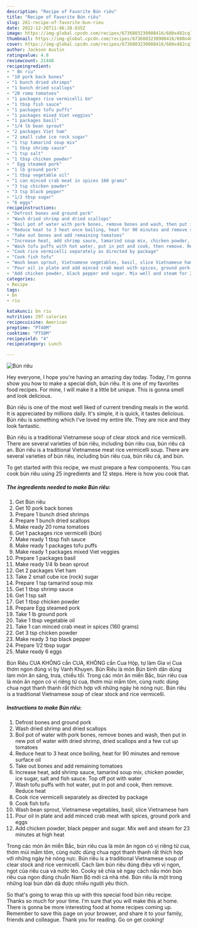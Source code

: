 ```yaml
---
description: "Recipe of Favorite Bún riêu"
title: "Recipe of Favorite Bún riêu"
slug: 261-recipe-of-favorite-bun-rieu
date: 2022-12-26T11:46:28.635Z
image: https://img-global.cpcdn.com/recipes/6736803230908416/680x482cq70/bun-rieu-recipe-main-photo.jpg
thumbnail: https://img-global.cpcdn.com/recipes/6736803230908416/680x482cq70/bun-rieu-recipe-main-photo.jpg
cover: https://img-global.cpcdn.com/recipes/6736803230908416/680x482cq70/bun-rieu-recipe-main-photo.jpg
author: Jackson Austin
ratingvalue: 4.8
reviewcount: 21448
recipeingredient:
- " Bn riu"
- "10 pork back bones"
- "1 bunch dried shrimps"
- "1 bunch dried scallops"
- "20 roma tomatoes"
- "1 packages rice vermicelli bn"
- "1 tbsp fish sauce"
- "1 packages tofu puffs"
- "1 packages mixed Viet veggies"
- "1 packages basil"
- "1/4 lb bean sprout"
- "2 packages Viet ham"
- "2 small cube ice rock sugar"
- "1 tsp tamarind soup mix"
- "1 tbsp shrimp sauce"
- "1 tsp salt"
- "1 tbsp chicken powder"
- " Egg steamed pork"
- "1 lb ground pork"
- "1 tbsp vegetable oil"
- "1 can minced crab meat in spices 160 grams"
- "3 tsp chicken powder"
- "3 tsp black pepper"
- "1/2 tbsp sugar"
- "6 eggs"
recipeinstructions:
- "Defrost bones and ground pork"
- "Wash dried shrimp and dried scallops"
- "Boil pot of water with pork bones, remove bones and wash, then put in new pot of water with dried shrimp, dried scallops and a few cut up tomatoes"
- "Reduce heat to 3 heat once boiling, heat for 90 minutes and remove surface oil"
- "Take out bones and add remaining tomatoes"
- "Increase heat, add shrimp sauce, tamarind soup mix, chicken powder, ice sugar, salt and fish sauce. Top off pot with water"
- "Wash tofu puffs with hot water, put in pot and cook, then remove. Reduce heat"
- "Cook rice vermicelli separately as directed by package"
- "Cook fish tofu"
- "Wash bean sprout, Vietnamese vegetables, basil, slice Vietnamese ham"
- "Pour oil in plate and add minced crab meat with spices, ground pork and eggs"
- "Add chicken powder, black pepper and sugar. Mix well and steam for 23 minutes at high heat"
categories:
- Recipe
tags:
- bn
- riu

katakunci: bn riu 
nutrition: 297 calories
recipecuisine: American
preptime: "PT40M"
cooktime: "PT58M"
recipeyield: "4"
recipecategory: Lunch

---
```



![Bún riêu](https://img-global.cpcdn.com/recipes/6736803230908416/680x482cq70/bun-rieu-recipe-main-photo.jpg)

Hey everyone, I hope you're having an amazing day today. Today, I'm gonna show you how to make a special dish, bún riêu. It is one of my favorites food recipes. For mine, I will make it a little bit unique. This is gonna smell and look delicious.

Bún riêu is one of the most well liked of current trending meals in the world. It is appreciated by millions daily. It's simple, it is quick, it tastes delicious. Bún riêu is something which I've loved my entire life. They are nice and they look fantastic.

Bún riêu is a traditional Vietnamese soup of clear stock and rice vermicelli. There are several varieties of bún riêu, including bún riêu cua, bún riêu cá an. Bún riêu is a traditional Vietnamese meat rice vermicelli soup. There are several varieties of bún riêu, including bún riêu cua, bún riêu cá, and bún.


To get started with this recipe, we must prepare a few components. You can cook bún riêu using 25 ingredients and 12 steps. Here is how you cook that.

<!--inarticleads1-->

##### The ingredients needed to make Bún riêu:

1. Get  Bún riêu
1. Get 10 pork back bones
1. Prepare 1 bunch dried shrimps
1. Prepare 1 bunch dried scallops
1. Make ready 20 roma tomatoes
1. Get 1 packages rice vermicelli (bún)
1. Make ready 1 tbsp fish sauce
1. Make ready 1 packages tofu puffs
1. Make ready 1 packages mixed Viet veggies
1. Prepare 1 packages basil
1. Make ready 1/4 lb bean sprout
1. Get 2 packages Viet ham
1. Take 2 small cube ice (rock) sugar
1. Prepare 1 tsp tamarind soup mix
1. Get 1 tbsp shrimp sauce
1. Get 1 tsp salt
1. Get 1 tbsp chicken powder
1. Prepare  Egg steamed pork
1. Take 1 lb ground pork
1. Take 1 tbsp vegetable oil
1. Take 1 can minced crab meat in spices (160 grams)
1. Get 3 tsp chicken powder
1. Make ready 3 tsp black pepper
1. Prepare 1/2 tbsp sugar
1. Make ready 6 eggs


Bún Riêu CUA KHÔNG cần CUA, KHÔNG cần Cua Hộp, tự làm Gia vị Cua thơm ngon đúng vị by Vanh Khuyen. Bún Riêu là món Bún bình dân dùng làm món ăn sáng, trưa, chiều tối. Trong các món ăn miền Bắc, bún riêu cua là món ăn ngon có vị riêng từ cua, thơm mùi mắm tôm, cùng nước dùng chua ngọt thanh thanh rất thích hợp với những ngày hè nóng nực. Bún riêu is a traditional Vietnamese soup of clear stock and rice vermicelli. 

<!--inarticleads2-->

##### Instructions to make Bún riêu:

1. Defrost bones and ground pork
1. Wash dried shrimp and dried scallops
1. Boil pot of water with pork bones, remove bones and wash, then put in new pot of water with dried shrimp, dried scallops and a few cut up tomatoes
1. Reduce heat to 3 heat once boiling, heat for 90 minutes and remove surface oil
1. Take out bones and add remaining tomatoes
1. Increase heat, add shrimp sauce, tamarind soup mix, chicken powder, ice sugar, salt and fish sauce. Top off pot with water
1. Wash tofu puffs with hot water, put in pot and cook, then remove. Reduce heat
1. Cook rice vermicelli separately as directed by package
1. Cook fish tofu
1. Wash bean sprout, Vietnamese vegetables, basil, slice Vietnamese ham
1. Pour oil in plate and add minced crab meat with spices, ground pork and eggs
1. Add chicken powder, black pepper and sugar. Mix well and steam for 23 minutes at high heat


Trong các món ăn miền Bắc, bún riêu cua là món ăn ngon có vị riêng từ cua, thơm mùi mắm tôm, cùng nước dùng chua ngọt thanh thanh rất thích hợp với những ngày hè nóng nực. Bún riêu is a traditional Vietnamese soup of clear stock and rice vermicelli. Cách làm bún riêu đúng điệu với vị ngon, ngọt của riêu cua và nước lèo. Cooky sẽ chia sẻ ngay cách nấu món bún riêu cua ngon đúng chuẩn Nam Bộ mời cả nhà nhé. Bún riêu là một trong những loại bún dân dã được nhiều người yêu thích. 

So that's going to wrap this up with this special food bún riêu recipe. Thanks so much for your time. I'm sure that you will make this at home. There is gonna be more interesting food at home recipes coming up. Remember to save this page on your browser, and share it to your family, friends and colleague. Thank you for reading. Go on get cooking!
